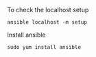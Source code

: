 To check the localhost setup
```
ansible localhost -m setup
```

Install ansible
```
sudo yum install ansible
```
